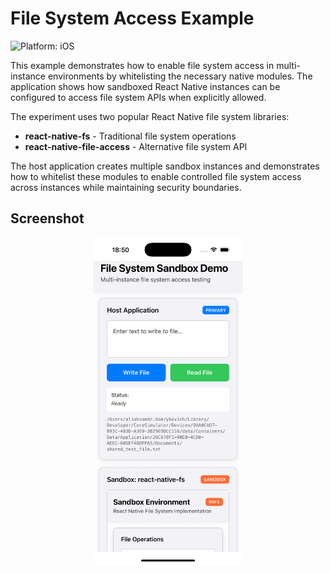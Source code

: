 # File System Access Example

![Platform: iOS](https://img.shields.io/badge/platform-iOS-blue.svg)

This example demonstrates how to enable file system access in multi-instance environments by whitelisting the necessary native modules. The application shows how sandboxed React Native instances can be configured to access file system APIs when explicitly allowed.

The experiment uses two popular React Native file system libraries:
- **react-native-fs** - Traditional file system operations
- **react-native-file-access** - Alternative file system API

The host application creates multiple sandbox instances and demonstrates how to whitelist these modules to enable controlled file system access across instances while maintaining security boundaries.

## Screenshot

<div align="center">
  <img src="./docs/screenshot.png" width="240" />
</div>
